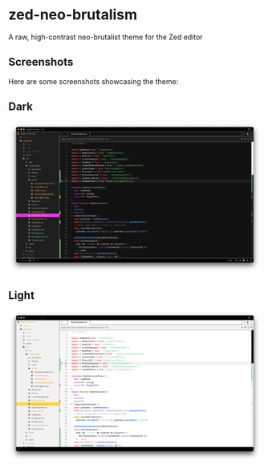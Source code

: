 # zed-neo-brutalism
A raw, high-contrast neo-brutalist theme for the Zed editor

## Screenshots

Here are some screenshots showcasing the theme:

## Dark
![Dark](screenshots/neo-brutalism-dark.png)

## Light
![Light](screenshots/neo-brutalism-light.png)